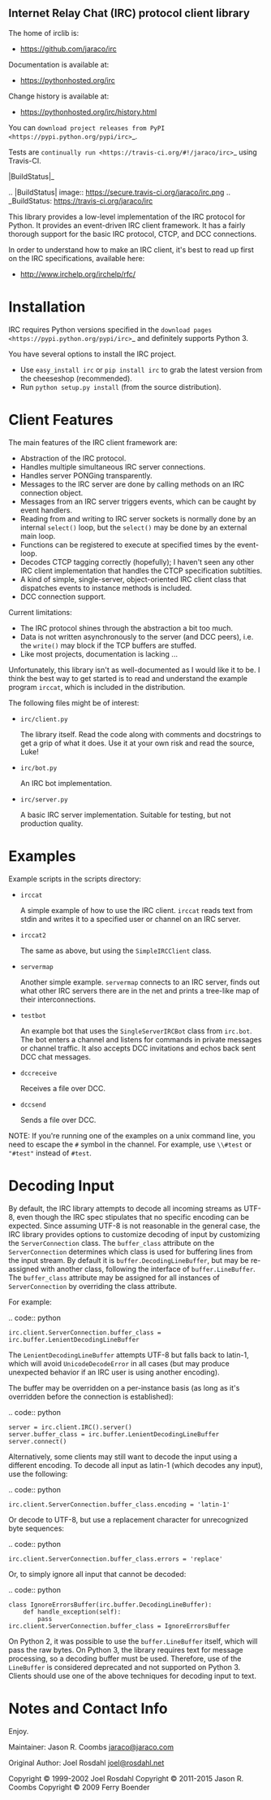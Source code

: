 Internet Relay Chat (IRC) protocol client library
-------------------------------------------------

The home of irclib is:

* https://github.com/jaraco/irc

Documentation is available at:

* https://pythonhosted.org/irc

Change history is available at:

* https://pythonhosted.org/irc/history.html

You can `download project releases from PyPI
<https://pypi.python.org/pypi/irc>`_.

Tests are `continually run <https://travis-ci.org/#!/jaraco/irc>`_ using
Travis-CI.

|BuildStatus|_

.. |BuildStatus| image:: https://secure.travis-ci.org/jaraco/irc.png
.. _BuildStatus: https://travis-ci.org/jaraco/irc

This library provides a low-level implementation of the IRC protocol for
Python.  It provides an event-driven IRC client framework.  It has
a fairly thorough support for the basic IRC protocol, CTCP, and DCC
connections.

In order to understand how to make an IRC client, it's best to read up first
on the IRC specifications, available here:

* http://www.irchelp.org/irchelp/rfc/

Installation
============

IRC requires Python versions specified in the `download pages
<https://pypi.python.org/pypi/irc>`_ and definitely supports Python 3.

You have several options to install the IRC project.

* Use ``easy_install irc`` or ``pip install irc`` to grab the latest
  version from the cheeseshop (recommended).
* Run ``python setup.py install`` (from the source distribution).

Client Features
===============

The main features of the IRC client framework are:

* Abstraction of the IRC protocol.
* Handles multiple simultaneous IRC server connections.
* Handles server PONGing transparently.
* Messages to the IRC server are done by calling methods on an IRC
  connection object.
* Messages from an IRC server triggers events, which can be caught
  by event handlers.
* Reading from and writing to IRC server sockets is normally done
  by an internal ``select()`` loop, but the ``select()`` may be done
  by an external main loop.
* Functions can be registered to execute at specified times by the
  event-loop.
* Decodes CTCP tagging correctly (hopefully); I haven't seen any
  other IRC client implementation that handles the CTCP
  specification subtilties.
* A kind of simple, single-server, object-oriented IRC client class
  that dispatches events to instance methods is included.
* DCC connection support.

Current limitations:

* The IRC protocol shines through the abstraction a bit too much.
* Data is not written asynchronously to the server (and DCC peers),
  i.e. the ``write()`` may block if the TCP buffers are stuffed.
* Like most projects, documentation is lacking ...

Unfortunately, this library isn't as well-documented as I would like
it to be.  I think the best way to get started is to read and
understand the example program ``irccat``, which is included in the
distribution.

The following files might be of interest:

* ``irc/client.py``

  The library itself.  Read the code along with comments and
  docstrings to get a grip of what it does.  Use it at your own risk
  and read the source, Luke!

* ``irc/bot.py``

  An IRC bot implementation.

* ``irc/server.py``

  A basic IRC server implementation. Suitable for testing, but not
  production quality.

Examples
========

Example scripts in the scripts directory:

* ``irccat``

  A simple example of how to use the IRC client.  ``irccat`` reads
  text from stdin and writes it to a specified user or channel on
  an IRC server.

* ``irccat2``

  The same as above, but using the ``SimpleIRCClient`` class.

* ``servermap``

  Another simple example.  ``servermap`` connects to an IRC server,
  finds out what other IRC servers there are in the net and prints
  a tree-like map of their interconnections.

* ``testbot``

  An example bot that uses the ``SingleServerIRCBot`` class from
  ``irc.bot``.  The bot enters a channel and listens for commands in
  private messages or channel traffic.  It also accepts DCC
  invitations and echos back sent DCC chat messages.

* ``dccreceive``

  Receives a file over DCC.

* ``dccsend``

  Sends a file over DCC.


NOTE: If you're running one of the examples on a unix command line, you need
to escape the ``#`` symbol in the channel. For example, use ``\\#test`` or
``"#test"`` instead of ``#test``.

Decoding Input
==============

By default, the IRC library attempts to decode all incoming streams as
UTF-8, even though the IRC spec stipulates that no specific encoding can be
expected. Since assuming UTF-8 is not reasonable in the general case, the IRC
library provides options to customize decoding of input by customizing the
``ServerConnection`` class. The ``buffer_class`` attribute on the
``ServerConnection`` determines which class is used for buffering lines from the
input stream. By default it is ``buffer.DecodingLineBuffer``, but may be
re-assigned with another class, following the interface of ``buffer.LineBuffer``.
The ``buffer_class`` attribute may be assigned for all instances of
``ServerConnection`` by overriding the class attribute.

For example:

.. code:: python

    irc.client.ServerConnection.buffer_class = irc.buffer.LenientDecodingLineBuffer

The ``LenientDecodingLineBuffer`` attempts UTF-8 but falls back to latin-1, which
will avoid ``UnicodeDecodeError`` in all cases (but may produce unexpected
behavior if an IRC user is using another encoding).

The buffer may be overridden on a per-instance basis (as long as it's
overridden before the connection is established):

.. code:: python

    server = irc.client.IRC().server()
    server.buffer_class = irc.buffer.LenientDecodingLineBuffer
    server.connect()

Alternatively, some clients may still want to decode the input using a
different encoding. To decode all input as latin-1 (which decodes any input),
use the following:

.. code:: python

    irc.client.ServerConnection.buffer_class.encoding = 'latin-1'

Or decode to UTF-8, but use a replacement character for unrecognized byte
sequences:

.. code:: python

    irc.client.ServerConnection.buffer_class.errors = 'replace'

Or, to simply ignore all input that cannot be decoded:

.. code:: python

    class IgnoreErrorsBuffer(irc.buffer.DecodingLineBuffer):
        def handle_exception(self):
            pass
    irc.client.ServerConnection.buffer_class = IgnoreErrorsBuffer

On Python 2, it was possible to use the ``buffer.LineBuffer`` itself, which will
pass the raw bytes. On Python 3, the library requires text for message
processing, so a decoding buffer must be used. Therefore, use of the
``LineBuffer`` is considered deprecated and not supported on Python 3. Clients
should use one of the above techniques for decoding input to text.

Notes and Contact Info
======================

Enjoy.

Maintainer:
Jason R. Coombs <jaraco@jaraco.com>

Original Author:
Joel Rosdahl <joel@rosdahl.net>

Copyright © 1999-2002 Joel Rosdahl
Copyright © 2011-2015 Jason R. Coombs
Copyright © 2009 Ferry Boender
